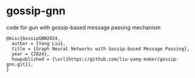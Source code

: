 # gossip-gnn
code for gun with gossip-based message passing mechanism

```
@misc{GossipGNN2024,
  author = {Yang Liu},
  title = {Graph Neural Networks with Gossip-based Message Passing},
  year = {2024},
  howpublished = {\url{https://github.com/liu-yang-maker/gossip-gnn.git}},
}
```
